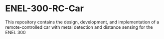 # ENEL-300-RC-Car
This repository contains the design, development, and implementation of a remote-controlled car with metal detection and distance sensing for the ENEL 300
